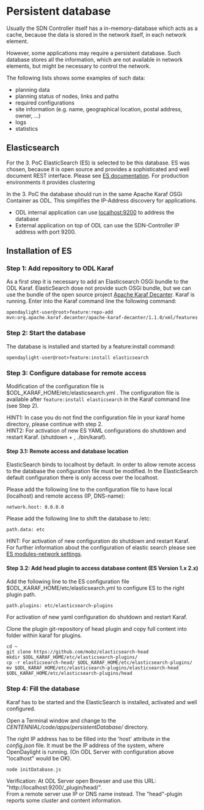 # Persistent database

Usually the SDN Controller itself has a in-memory-database which acts as a cache, because the data is stored in the network itself, in each network element.

However, some applications may require a persistent database. Such database stores all the information, which are not available in network elements, but might be necessary to control the network.

The following lists shows some examples of such data:
* planning data
 * planning status of nodes, links and paths
 * required configurations
 * site information (e.g. name, geographical location, postal address, owner, ...)
* logs
* statistics

## Elasticsearch
For the 3. PoC ElasticSearch (ES) is selected to be this database. ES was chosen, because it is open source and provides a sophisticated and well document REST interface. Please see [ES documentation](https://www.elastic.co/guide/en/elasticsearch/reference/current/docs.html). For production environments it provides clustering

In the 3. PoC the database should run in the same Apache Karaf OSGi Container as ODL. This simplifies the IP-Address discovery for applications.
* ODL internal application can use [localhost:9200](http://localhost:9200) to address the database
* External application on top of ODL can use the SDN-Controller IP address with port 9200.

## Installation of ES

### Step 1: Add repository to ODL Karaf
As a first step it is necessary to add an Elasticsearch OSGi bundle to the ODL Karaf.
ElasticSearch dose not provide such OSGi bundle, but we can use the bundle of the open source project [Apache Karaf Decanter](https://karaf.apache.org/manual/decanter/latest-1/).
Karaf is running. Enter into the Karaf command line the following command:
```
opendaylight-user@root>feature:repo-add mvn:org.apache.karaf.decanter/apache-karaf-decanter/1.1.0/xml/features
```

### Step 2: Start the database
The database is installed and started by a feature:install command:
```
opendaylight-user@root>feature:install elasticsearch
```

### Step 3: Configure database for remote access

Modification of the configuration file is $ODL_KARAF_HOME/etc/elasticsearch.yml .
The configuration file is available after ```feature:install elasticsearch``` in the Karaf command line (see Step 2). 

HINT1: In case you do not find the configuration file in your karaf home directory, please continue with step 2.  
HINT2: For activation of new ES YAML configurations do shutdown and restart Karaf. (shutdown + <yes>, ./bin/karaf).

#### Step 3.1: Remote access and database location

ElasticSearch binds to localhost by default. In order to allow remote access to the database the configuration file must be modified.
In the ElasticSearch default configuration there is only access over the localhost.

Please add the following line to the configuration file to have local (localhost) and remote access (IP, DNS-name):
```
network.host: 0.0.0.0
```

Please add the following line to shift the database to /etc:
```
path.data: etc
```

HINT: For activation of new configuration do shutdown and restart Karaf.  
For further information about the configuration of elastic search please see [ES modules-network settings](https://www.elastic.co/guide/en/elasticsearch/reference/2.0/modules-network.html).

#### Step 3.2: Add head plugin to access database content (ES Version 1.x 2.x)

Add the following line to the ES configuration file $ODL_KARAF_HOME/etc/elasticsearch.yml to configure ES to the right plugin path.
```
path.plugins: etc/elasticsearch-plugins
```
For activation of new yaml configuration do shutdown and restart Karaf.

Clone the plugin git-repository of head plugin and copy full content into folder within karaf for plugins.
```
cd ~
git clone https://github.com/mobz/elasticsearch-head
mkdir $ODL_KARAF_HOME/etc/elasticsearch-plugins/
cp -r elasticsearch-head/ $ODL_KARAF_HOME/etc/elasticsearch-plugins/
mv $ODL_KARAF_HOME/etc/elasticsearch-plugins/elasticsearch-head $ODL_KARAF_HOME/etc/elasticsearch-plugins/head
```

### Step 4: Fill the database
Karaf has to be started and the ElasticSearch is installed, activated and well configured.

Open a Terminal window and change to the *CENTENNIAL/code/apps/persistentDatabase/* directory. 

The right IP address has to be filled into the 'host' attribute in the *config.json* file.
It must be the IP address of the system, where OpenDaylight is running. 
(On ODL Server with configuration above "localhost" would be OK).
```
node initDatabase.js
```

Verification: At ODL Server open Browser and use this URL: "http://localhost:9200/_plugin/head/".  
From a remote server use IP or DNS name instead. The "head"-plugin reports some cluster and content information.
